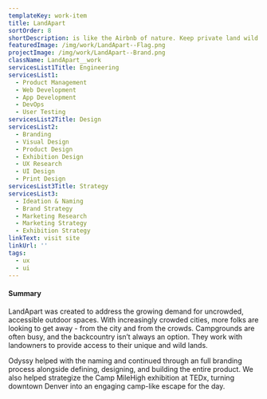 ```yaml
---
templateKey: work-item
title: LandApart
sortOrder: 8
shortDescription: is like the Airbnb of nature. Keep private land wild. Enjoy quality time in nature.
featuredImage: /img/work/LandApart--Flag.png
projectImage: /img/work/LandApart--Brand.png
className: LandApart__work
servicesList1Title: Engineering
servicesList1:
  - Product Management
  - Web Development
  - App Development
  - DevOps
  - User Testing
servicesList2Title: Design
servicesList2:
  - Branding
  - Visual Design
  - Product Design
  - Exhibition Design
  - UX Research
  - UI Design
  - Print Design
servicesList3Title: Strategy
servicesList3:
  - Ideation & Naming
  - Brand Strategy
  - Marketing Research
  - Marketing Strategy
  - Exhibition Strategy
linkText: visit site
linkUrl: ''
tags:
  - ux
  - ui
---
```


#### Summary

LandApart was created to address the growing demand for uncrowded, accessible outdoor spaces. With increasingly crowded cities, more folks are looking to get away - from the city and from the crowds. Campgrounds are often busy, and the backcountry isn’t always an option. They work with landowners to provide access to their unique and wild lands.

Odyssy helped with the naming and continued through an full branding process alongside defining, designing, and building the entire product. We also helped strategize the Camp MileHigh exhibition at TEDx, turning downtown Denver into an engaging camp-like escape for the day.
